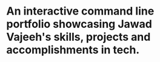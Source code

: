 # An interactive command line portfolio showcasing Jawad Vajeeh's skills, projects and accomplishments in tech.